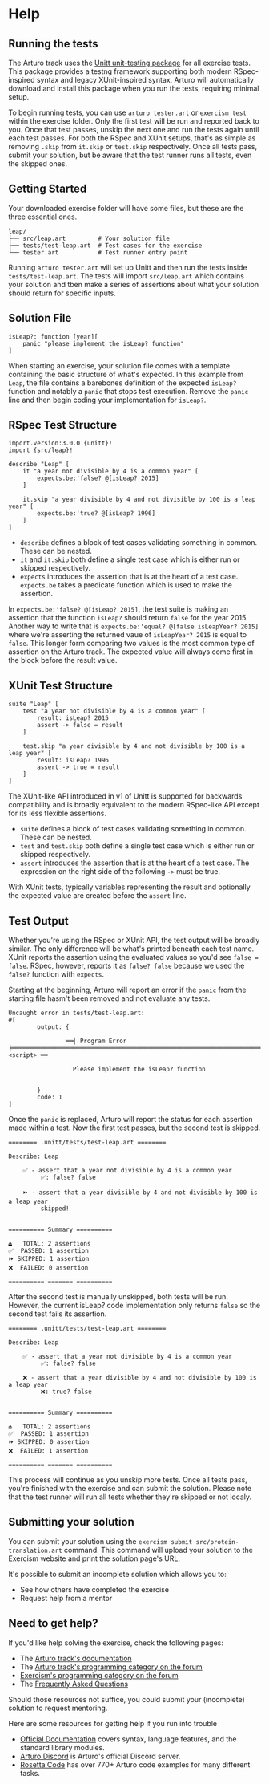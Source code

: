 # Help

## Running the tests

The Arturo track uses the [Unitt unit-testing package][unitt] for all exercise tests.
This package provides a testng framework supporting both modern RSpec-inspired syntax and legacy XUnit-inspired syntax.
Arturo will automatically download and install this package when you run the tests, requiring minimal setup.

To begin running tests, you can use `arturo tester.art` or `exercism test` within the exercise folder.
Only the first test will be run and reported back to you.
Once that test passes, unskip the next one and run the tests again until each test passes.
For both the RSpec and XUnit setups, that's as simple as removing `.skip` from `it.skip` or `test.skip` respectively.
Once all tests pass, submit your solution, but be aware that the test runner runs all tests, even the skipped ones.

## Getting Started

Your downloaded exercise folder will have some files, but these are the three essential ones.

```
leap/
├── src/leap.art         # Your solution file
├── tests/test-leap.art  # Test cases for the exercise
└── tester.art           # Test runner entry point
```

Running `arturo tester.art` will set up Unitt and then run the tests inside `tests/test-leap.art`.
The tests will import `src/leap.art` which contains your solution and tben make a series of assertions about what your solution should return for specific inputs.


## Solution File

```arturo
isLeap?: function [year][
    panic "please implement the isLeap? function"
]
```

When starting an exercise, your solution file comes with a template containing the basic structure of what's expected.
In this example from `Leap`, the file contains a barebones definition of the expected `isLeap?` function and notably a `panic` that stops test execution.
Remove the `panic` line and then begin coding your implementation for `isLeap?`.


## RSpec Test Structure

```arturo
import.version:3.0.0 {unitt}!
import {src/leap}!

describe "Leap" [
    it "a year not divisible by 4 is a common year" [
        expects.be:'false? @[isLeap? 2015]
    ]

    it.skip "a year divisible by 4 and not divisible by 100 is a leap year" [
        expects.be:'true? @[isLeap? 1996]
    ]
]
```

* `describe` defines a block of test cases validating something in common. These can be nested.
* `it` and `it.skip` both define a single test case which is either run or skipped respectively.
* `expects` introduces the assertion that is at the heart of a test case. `expects.be` takes a predicate function which is used to make the assertion.

In `expects.be:'false? @[isLeap? 2015]`, the test suite is making an assertion that the function `isLeap?` should return `false` for the year 2015.
Another way to write that is `expects.be:'equal? @[false isLeapYear? 2015]` where we're asserting the returned vaue of `isLeapYear? 2015` is equal to `false`.
This longer form comparing two values is the most common type of assertion on the Arturo track.
The expected value will always come first in the block before the result value.

## XUnit Test Structure

```arturo
suite "Leap" [
    test "a year not divisible by 4 is a common year" [
        result: isLeap? 2015
        assert -> false = result
    ]

    test.skip "a year divisible by 4 and not divisible by 100 is a leap year" [
        result: isLeap? 1996
        assert -> true = result
    ]
]
```

The XUnit-like API introduced in v1 of Unitt is supported for backwards compatibility and is broadly equivalent to the modern RSpec-like API except for its less flexible assertions.

* `suite` defines a block of test cases validating something in common. These can be nested.
* `test` and `test.skip` both define a single test case which is either run or skipped respectively.
* `assert` introduces the assertion that is at the heart of a test case. The expression on the right side of the following `->` must be true.

With XUnit tests, typically variables representing the result and optionally the expected value are created before the `assert` line.

## Test Output

Whether you're using the RSpec or XUnit API, the test output will be broadly similar.
The only difference will be what's printed beneath each test name.
XUnit reports the assertion using the evaluated values so you'd see `false = false`.
RSpec, however, reports it as `false? false` because we used the `false?` function with `expects`.

Starting at the beginning, Arturo will report an error if the `panic` from the starting file hasm't been removed and not evaluate any tests.

```
Uncaught error in tests/test-leap.art:
#[
        output: {
                
                ══╡ Program Error ╞═════════════════════════════════════════════════════════════════════════════════════════════════════════════════════════════════════════════════════════════════════════════════════════════════════════════════════════ <script> ══
                
                  Please implement the isLeap? function
                
                
        }
        code: 1
]

```

Once the `panic` is replaced, Arturo will report the status for each assertion made within a test.
Now the first test passes, but the second test is skipped.

```plaintext
======== .unitt/tests/test-leap.art ========

Describe: Leap

    ✅ - assert that a year not divisible by 4 is a common year
         ✅: false? false

    ⏩ - assert that a year divisible by 4 and not divisible by 100 is a leap year
         skipped!


========== Summary ==========

⏏️   TOTAL: 2 assertions
✅  PASSED: 1 assertion
⏩ SKIPPED: 1 assertion
❌  FAILED: 0 assertion

========== ======= ==========
```

After the second test is manually unskipped, both tests will be run.
However, the current isLeap? code implementation only returns `false` so the second test fails its assertion.

```plaintext
======== .unitt/tests/test-leap.art ========

Describe: Leap

    ✅ - assert that a year not divisible by 4 is a common year
         ✅: false? false

    ❌ - assert that a year divisible by 4 and not divisible by 100 is a leap year
         ❌: true? false


========== Summary ==========

⏏️   TOTAL: 2 assertions
✅  PASSED: 1 assertion
⏩ SKIPPED: 0 assertion
❌  FAILED: 1 assertion

========== ======= ==========
```

This process will continue as you unskip more tests.
Once all tests pass, you're finished with the exercise and can submit the solution.
Please note that the test runner will run all tests whether they're skipped or not localy.

[unitt]: https://unitt.pkgr.art/

## Submitting your solution

You can submit your solution using the `exercism submit src/protein-translation.art` command.
This command will upload your solution to the Exercism website and print the solution page's URL.

It's possible to submit an incomplete solution which allows you to:

- See how others have completed the exercise
- Request help from a mentor

## Need to get help?

If you'd like help solving the exercise, check the following pages:

- The [Arturo track's documentation](https://exercism.org/docs/tracks/arturo)
- The [Arturo track's programming category on the forum](https://forum.exercism.org/c/programming/arturo)
- [Exercism's programming category on the forum](https://forum.exercism.org/c/programming/5)
- The [Frequently Asked Questions](https://exercism.org/docs/using/faqs)

Should those resources not suffice, you could submit your (incomplete) solution to request mentoring.

Here are some resources for getting help if you run into trouble

* [Official Documentation][official-docs] covers syntax, language features, and the standard library modules.
* [Arturo Discord][discord] is Arturo's official Discord server.
* [Rosetta Code][rosetta-code] has over 770+ Arturo code examples for many different tasks.

[official-docs]: https://arturo-lang.io/master/documentation/
[discord]: https://discord.gg/YdVK2CB
[rosetta-code]: https://rosettacode.org/wiki/Category:Arturo
